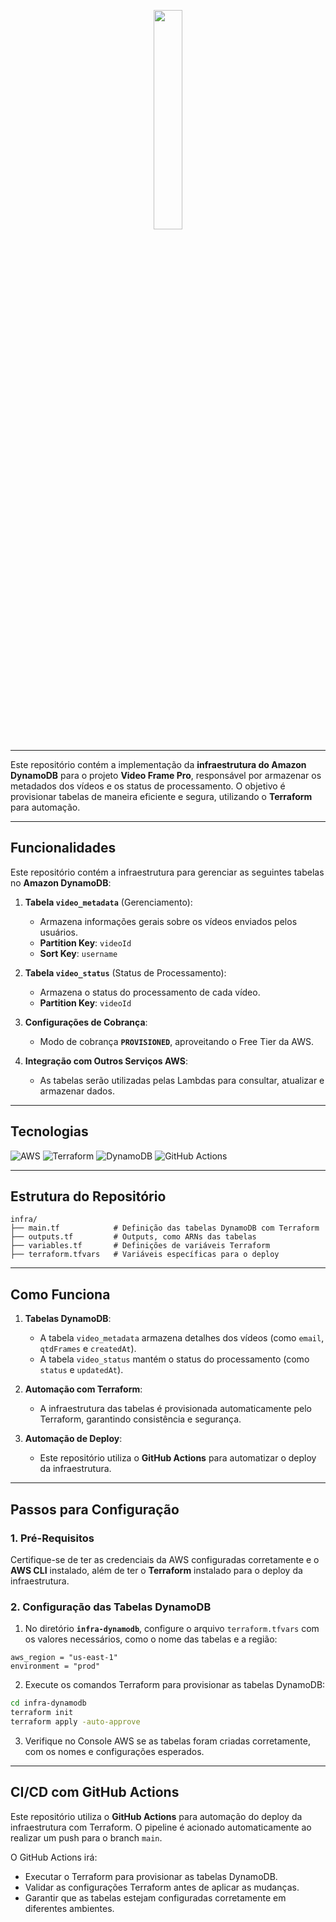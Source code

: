 
<p align="center">
  <img src="https://i.ibb.co/zs1zcs3/Video-Frame.png" width="30%" />
</p>

---

Este repositório contém a implementação da **infraestrutura do Amazon DynamoDB** para o projeto **Video Frame Pro**, responsável por armazenar os metadados dos vídeos e os status de processamento. O objetivo é provisionar tabelas de maneira eficiente e segura, utilizando o **Terraform** para automação.

---

## Funcionalidades

Este repositório contém a infraestrutura para gerenciar as seguintes tabelas no **Amazon DynamoDB**:

1. **Tabela `video_metadata`** (Gerenciamento):
   - Armazena informações gerais sobre os vídeos enviados pelos usuários.
   - **Partition Key**: `videoId`
   - **Sort Key**: `username`

2. **Tabela `video_status`** (Status de Processamento):
   - Armazena o status do processamento de cada vídeo.
   - **Partition Key**: `videoId`

3. **Configurações de Cobrança**:
   - Modo de cobrança **`PROVISIONED`**, aproveitando o Free Tier da AWS.

4. **Integração com Outros Serviços AWS**:
   - As tabelas serão utilizadas pelas Lambdas para consultar, atualizar e armazenar dados.

---

## Tecnologias

<p>
  <img src="https://img.shields.io/badge/AWS-232F3E?logo=amazonaws&logoColor=white" alt="AWS" />
  <img src="https://img.shields.io/badge/Terraform-7B42BC?logo=terraform&logoColor=white" alt="Terraform" />
  <img src="https://img.shields.io/badge/DynamoDB-4053D6?logo=amazonaws&logoColor=white" alt="DynamoDB" />
  <img src="https://img.shields.io/badge/GitHub-ACTIONS-2088FF?logo=github-actions&logoColor=white" alt="GitHub Actions" />
</p>

---

## Estrutura do Repositório

```
infra/
├── main.tf            # Definição das tabelas DynamoDB com Terraform
├── outputs.tf         # Outputs, como ARNs das tabelas
├── variables.tf       # Definições de variáveis Terraform
├── terraform.tfvars   # Variáveis específicas para o deploy
```

---

## Como Funciona

1. **Tabelas DynamoDB**:
   - A tabela `video_metadata` armazena detalhes dos vídeos (como `email`, `qtdFrames` e `createdAt`).
   - A tabela `video_status` mantém o status do processamento (como `status` e `updatedAt`).

2. **Automação com Terraform**:
   - A infraestrutura das tabelas é provisionada automaticamente pelo Terraform, garantindo consistência e segurança.

3. **Automação de Deploy**:
   - Este repositório utiliza o **GitHub Actions** para automatizar o deploy da infraestrutura.

---

## Passos para Configuração

### 1. Pré-Requisitos

Certifique-se de ter as credenciais da AWS configuradas corretamente e o **AWS CLI** instalado, além de ter o **Terraform** instalado para o deploy da infraestrutura.

### 2. Configuração das Tabelas DynamoDB

1. No diretório **`infra-dynamodb`**, configure o arquivo `terraform.tfvars` com os valores necessários, como o nome das tabelas e a região:

```hcl
aws_region = "us-east-1"
environment = "prod"
```

2. Execute os comandos Terraform para provisionar as tabelas DynamoDB:

```bash
cd infra-dynamodb
terraform init
terraform apply -auto-approve
```

3. Verifique no Console AWS se as tabelas foram criadas corretamente, com os nomes e configurações esperados.

---

## CI/CD com GitHub Actions

Este repositório utiliza o **GitHub Actions** para automação do deploy da infraestrutura com Terraform. O pipeline é acionado automaticamente ao realizar um push para o branch `main`.

O GitHub Actions irá:

- Executar o Terraform para provisionar as tabelas DynamoDB.
- Validar as configurações Terraform antes de aplicar as mudanças.
- Garantir que as tabelas estejam configuradas corretamente em diferentes ambientes.
